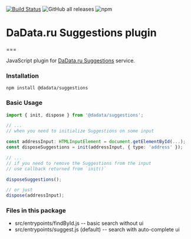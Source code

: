 [![Build Status](https://travis-ci.org/hflabs/suggestions-js.svg?branch=main)](https://travis-ci.org/hflabs/suggestions-js)
![GitHub all releases](https://img.shields.io/github/downloads/hflabs/suggestions-js/total)
![npm](https://img.shields.io/npm/dw/@dadata/suggestions)

# DaData.ru Suggestions plugin

===

JavaScript plugin for [DaData.ru Suggestions](https://dadata.ru/suggestions/) service.

### Installation

`npm install @dadata/suggestions`

### Basic Usage

```typescript
import { init, dispose } from '@dadata/suggestions';

// ...
// when you need to initialize Suggestions on some input

const addressInput: HTMLInputElement = document.getElementById(...);
const disposeSuggestions = init(addressInput, { type: 'address' });

// ...
// if you need to remove the Suggestions from the input
// use callback returned from `init()`

disposeSuggestions();

// or just
dispose(addressInput);

```

### Files in this package

- src/entrypoints/findById.js -- basic search without ui
- src/entrypoints/suggest.js (default) -- search with auto-complete ui
